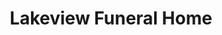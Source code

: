 ---
title: "Lakeview Funeral Home"
url: /longview/lakeview-funeral-home/
shop: funeral directors
---